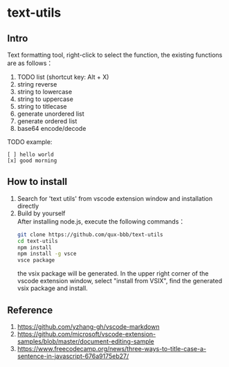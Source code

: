 # text-utils

## Intro

Text formatting tool, right-click to select the function, the existing functions are as follows：  
1. TODO list (shortcut key: Alt + X)
2. string reverse
3. string to lowercase
4. string to uppercase
5. string to titlecase
6. generate unordered list
7. generate ordered list
8. base64 encode/decode

TODO example:  
```
[ ] hello world
[x] good morning
```


## How to install
1. Search for 'text utils' from vscode extension window and installation directly  
2. Build by yourself  
   After installing node.js, execute the following commands：
   ```sh
   git clone https://github.com/qux-bbb/text-utils
   cd text-utils
   npm install
   npm install -g vsce
   vsce package
   ```
   the vsix package will be generated. In the upper right corner of the vscode extension window, select "install from VSIX", find the generated vsix package and install.  

## Reference
1. https://github.com/yzhang-gh/vscode-markdown  
2. https://github.com/microsoft/vscode-extension-samples/blob/master/document-editing-sample  
3. https://www.freecodecamp.org/news/three-ways-to-title-case-a-sentence-in-javascript-676a9175eb27/  